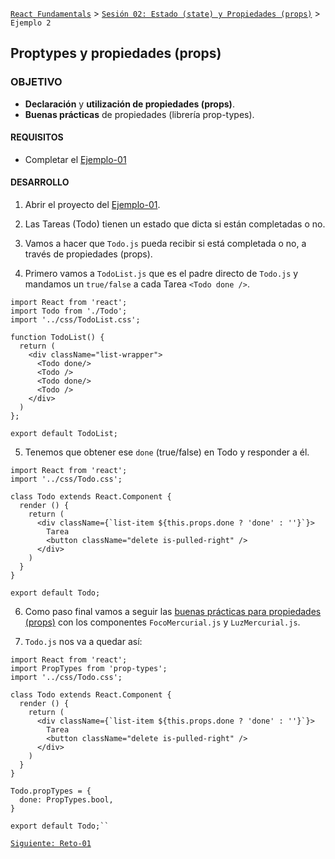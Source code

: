 [`React Fundamentals`](../../README.md) > [`Sesión 02: Estado (state) y Propiedades (props)`](../Readme.md) > `Ejemplo 2`

## Proptypes y propiedades (props)

### OBJETIVO 
- **Declaración** y **utilización de propiedades (props)**.
- **Buenas prácticas** de propiedades (librería prop-types).

#### REQUISITOS 
- Completar el [Ejemplo-01](../Ejemplo-01)

#### DESARROLLO

1. Abrir el proyecto del [Ejemplo-01](../Ejemplo-01).

2. Las Tareas (Todo) tienen un estado que dicta si están completadas o no.

3. Vamos a hacer que `Todo.js` pueda recibir si está completada o no, a través de propiedades (props).

4. Primero vamos a `TodoList.js` que es el padre directo de `Todo.js` y mandamos un `true/false` a cada Tarea `<Todo done />`.
```
import React from 'react';
import Todo from './Todo';
import '../css/TodoList.css';

function TodoList() {
  return (
    <div className="list-wrapper">
      <Todo done/>
      <Todo />
      <Todo done/>
      <Todo />
    </div>
  )
};

export default TodoList;
```

5. Tenemos que obtener ese `done` (true/false) en Todo y responder a él.
```
import React from 'react';
import '../css/Todo.css';

class Todo extends React.Component {
  render () {
    return (
      <div className={`list-item ${this.props.done ? 'done' : ''}`}>
        Tarea
        <button className="delete is-pulled-right" />
      </div>
    )
  }
}

export default Todo;
```

6. Como paso final vamos a seguir las [buenas prácticas para propiedades (props)](../../BuenasPracticas/PropTypes/Readme.md) con los componentes `FocoMercurial.js` y `LuzMercurial.js`.

7. `Todo.js` nos va a quedar así:
```
import React from 'react';
import PropTypes from 'prop-types';
import '../css/Todo.css';

class Todo extends React.Component {
  render () {
    return (
      <div className={`list-item ${this.props.done ? 'done' : ''}`}>
        Tarea
        <button className="delete is-pulled-right" />
      </div>
    )
  }
}

Todo.propTypes = {
  done: PropTypes.bool,
}

export default Todo;``
```

[`Siguiente: Reto-01`](../Reto-01)
